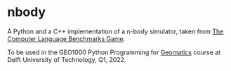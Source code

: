 # nbody

A Python and a C++ implementation of a n-body simulator, taken from [The Computer Language Benchmarks Game](https://salsa.debian.org/benchmarksgame-team/benchmarksgame/).

To be used in the GEO1000 Python Programming for [Geomatics](https://www.tudelft.nl/onderwijs/opleidingen/masters/gm/msc-geomatics) course at Delft University of Technology, Q1, 2022.
